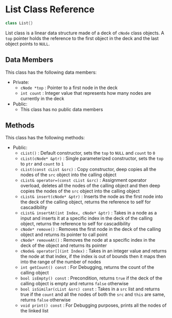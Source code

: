 # List Class Reference

````c++
class List{}
````

List class is a linear data structure made of a deck of `cNode` class objects. A `top` pointer holds the reference to the first object in the deck and the last object points to `NULL`.

## Data Members

This class has the following data members:

- Private:
  - `cNode *top` : Pointer to a first node in the deck
  - `int count` : Integer value that represents how many nodes are currently in the deck
- Public:
  - This class has no public data members

## Methods

This class has the following methods:

- Public:
  - `cList()` : Default constructor, sets the `top` to `NULL` and `count` to `0`
  - `cList(cNode* &ptr)` : Single parameterized constructor, sets the `top` to `ptr` and `count` to `1`
  - `cList(const cList &src)` : Copy constructor, deep copies all the nodes of the `src` object into the calling object
  - `cList& operator=(const cList &src)` : Assignment operator overload, deletes all the nodes of the calling object and then deep copies the nodes of the `src` object into the calling object
  - `cList& insert(cNode* &ptr)` : Inserts the node as the first node into the deck of the calling object,  returns the reference to self for cascadibility
  - `cList& insertAt(int Index, cNode* &ptr)` : Takes in a node as a input and inserts it at a specific index in the deck of the calling object, returns the reference to self for cascadibility
  - `cNode* remove()` : Removes the first node in the deck of the calling object and returns its pointer to call point
  - `cNode* removeAt()` : Removes the node at a specific index in the deck of the object and returns its pointer
  - `cNode& operator[](int Index)` : Takes in an integer value and returns the node at that index, if the index is out of bounds then it maps then into the range of the number of nodes
  - `int getCount() const` : For Debugging, returns the count of the calling object
  - `bool isEmpty() const` : Precondition, returns `true` if the deck of the calling object is empty and returns `false` otherwise
  - `bool isSimilar(cList &src) const` : Takes in a `src` list and returns true if the `count` and all the nodes of both the `src` and `this` are same, returns `false` otherwise
  - `void print() const` : For Debugging purposes, prints all the nodes of the linked list
